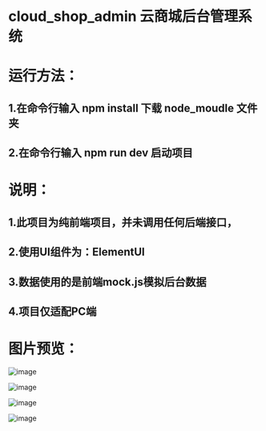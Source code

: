 # cloud_shop_admin 云商城后台管理系统

# 运行方法：

## 1.在命令行输入 npm install 下载 node_moudle 文件夹
## 2.在命令行输入 npm run dev 启动项目

# 说明：

## 1.此项目为纯前端项目，并未调用任何后端接口，
## 2.使用UI组件为：ElementUI
## 3.数据使用的是前端mock.js模拟后台数据
## 4.项目仅适配PC端


# 图片预览：

![image](https://picabstract-preview-ftn.weiyun.com/ftn_pic_abs_v3/db0f09884f99173594d85f45da8d4dd0e5f6cdfede8276560a2a29e0ba6b7d4562a78816b96f885e971d8470f73cb0d8?pictype=scale&from=30013&version=3.3.3.3&uin=2287532812&fname=manage.png&size=750)

![image](https://picabstract-preview-ftn.weiyun.com/ftn_pic_abs_v3/caca81ca71ef2f28a8743b02e09f81134c8e8a77b6b8a82ce4fc6100415fb5692b584dd6725a1e850f94d471406b8ff4?pictype=scale&from=30013&version=3.3.3.3&uin=2287532812&fname=userList.png&size=750)

![image](https://picabstract-preview-ftn.weiyun.com/ftn_pic_abs_v3/70fe6ded1a4d5a6d569dda132fe1538578ca3c8b5d84310384e9ef1cd9b1f793389d396551616253251ca9f086e6947b?pictype=scale&from=30013&version=3.3.3.3&uin=2287532812&fname=addGoods.png&size=750)

![image](https://picabstract-preview-ftn.weiyun.com/ftn_pic_abs_v3/778b3260d631f9255abb6160a07738ac6830a22adcbc8486d6ad0a2c95a87f9350c8d0e5345c275834ec6a29c1bf714f?pictype=scale&from=30013&version=3.3.3.3&uin=2287532812&fname=textEdit.png&size=750)
